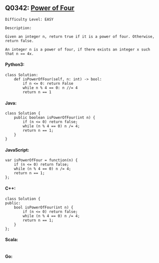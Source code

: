 ## Q0342: [Power of Four](https://leetcode.com/problems/power-of-four/)

```
Difficulty Level: EASY
```

```
Description:

Given an integer n, return true if it is a power of four. Otherwise, return false.

An integer n is a power of four, if there exists an integer x such that n == 4x.
```

#### Python3:

```
class Solution:
    def isPowerOfFour(self, n: int) -> bool:
        if n <= 0: return False
        while n % 4 == 0: n //= 4
        return n == 1
```

#### Java:

```
class Solution {
    public boolean isPowerOfFour(int n) {
        if (n <= 0) return false;
        while (n % 4 == 0) n /= 4;
        return n == 1;
    }
}
```

#### JavaScript:

```
var isPowerOfFour = function(n) {
    if (n <= 0) return false;
    while (n % 4 == 0) n /= 4;
    return n == 1;
};
```

#### C++:

```
class Solution {
public:
    bool isPowerOfFour(int n) {
        if (n <= 0) return false;
        while (n % 4 == 0) n /= 4;
        return n == 1;
    }
};
```

#### Scala:

```

```

#### Go:

```

```